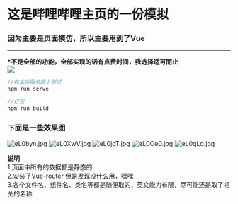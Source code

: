 # 这是哔哩哔哩主页的一份模拟
### 因为主要是页面模仿，所以主要用到了Vue

---

**\*不是全部的功能，全部实现的话有点费时间，我选择适可而止**  
![](https://timgsa.baidu.com/timg?image&quality=80&size=b9999_10000&sec=1565422629025&di=4af704089f480717a029fa959aa8d706&imgtype=0&src=http%3A%2F%2Fimg.9553.com%2Fuploadfile%2F2018%2F0316%2F20180316031734402.jpg)

```js
//在本地服务器上测试
npm run serve

//打包
npm run build
```
### 下面是一些效果图
![eL0byn.jpg](https://s2.ax1x.com/2019/08/10/eL0byn.jpg)
![eL0XwV.jpg](https://s2.ax1x.com/2019/08/10/eL0XwV.jpg)
![eL0joT.jpg](https://s2.ax1x.com/2019/08/10/eL0joT.jpg)
![eL0Oe0.jpg](https://s2.ax1x.com/2019/08/10/eL0Oe0.jpg)
![eL0qLq.jpg](https://s2.ax1x.com/2019/08/10/eL0qLq.jpg)


**说明**  
1.页面中所有的数据都是静态的  
2.安装了Vue-router 但是发现没什么用，嘿嘿  
3.各个文件名、组件名、类名等都是随便取的，英文能力有限，尽可能还是取了相关的名称  
